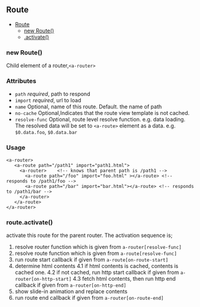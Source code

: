 <a name="Route"></a>

## Route

* [Route](#Route)
    * [new Route()](#new_Route_new)
    * [.activate()](#Route+activate)

<a name="new_Route_new"></a>

### new Route()
Child element of a router,`<a-router>`

 ### Attributes
   * `path`
     _required_,  path to respond
   * `import`
     _required_,  url to load
   * `name`
     Optional, name of this route. Default. the name of path
   * `no-cache`
     Optional,Indicates that the route view template is not cached.
   * `resolve-func`
     Optional, route level resolve function. e.g. data loading. The resolved data will be set to `<a-route>` element as a data. e.g. `$0.data.foo`, `$0.data.bar`
 
### Usage
 ```
 <a-router>
    <a-route path="/path1" import="path1.html">
      <a-router>    <!-- knows that parent path is /path1 -->
        <a-route path="/foo" import="foo.html" ></a-route> <!-- responds to /path1/foo -->
        <a-route path="/bar" import="bar.html"></a-route> <!-- responds to /path1/bar -->
      </a-router>
    </a-route>
 </a-router>
 ```

<a name="Route+activate"></a>

### route.activate()
activate this route for the parent router. The activation sequence is;

1. resolve router function which is given from `a-router[resolve-func]` 
2. resolve route function which is given from `a-route[resolve-func]` 
3. run route start callback if given from `a-route[on-route-start]` 
4. determine html contents
  4.1 if html contents is cached, contents is cached one.
  4.2 if not cached, run http start callback if given from `a-router[on-http-start]` 
  4.3 fetch html contents, then run http end callback if given from `a-router[on-http-end]` 
5. show slide-in animation and replace contents
6. run route end callback if given from `a-router[on-route-end]`

